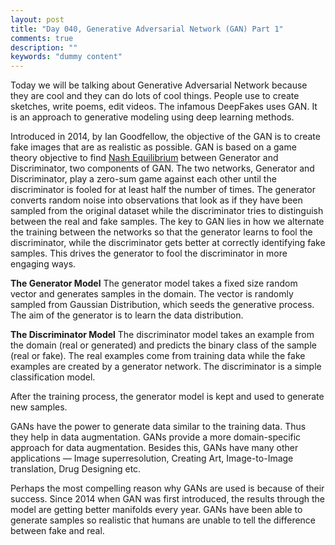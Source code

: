 ```yaml
---
layout: post
title: "Day 040, Generative Adversarial Network (GAN) Part 1"
comments: true
description: ""
keywords: "dummy content"
---
```


Today we will be talking about Generative Adversarial Network because they are cool and they can do lots of cool things. People use to create sketches, write poems, edit videos. The infamous DeepFakes uses GAN. It is an approach to generative modeling using deep learning methods. 

Introduced in 2014, by Ian Goodfellow, the objective of the GAN is to create fake images that are as realistic as possible. GAN is based on a game theory objective to find [Nash Equilibrium](https://en.wikipedia.org/wiki/Nash_equilibrium) between Generator and Discriminator, two components of GAN. The two networks, Generator and Discriminator, play a zero-sum game against each other until the discriminator is fooled for at least half the number of times. The generator converts random noise into observations that look as if they have been sampled from the original dataset while the discriminator tries to distinguish between the real and fake samples. The key to GAN lies in how we alternate the training between the networks so that the generator learns to fool the discriminator, while the discriminator gets better at correctly identifying fake samples. This drives the generator to fool the discriminator in more engaging ways. 

**The Generator Model**
The generator model takes a fixed size random vector and generates samples in the domain. The vector is randomly sampled from Gaussian Distribution, which seeds the generative process. The aim of the generator is to learn the data distribution.   

**The Discriminator Model**
The discriminator model takes an example from the domain (real or generated) and predicts the binary class of the sample (real or fake). The real examples come from training data while the fake examples are created by a generator network. The discriminator is a simple classification model. 

After the training process, the generator model is kept and used to generate new samples. 

GANs have the power to generate data similar to the training data. Thus they help in data augmentation. GANs provide a more domain-specific approach for data augmentation. Besides this, GANs have many other applications — Image superresolution, Creating Art, Image-to-Image translation, Drug Designing etc. 

Perhaps the most compelling reason why GANs are used is because of their success. Since 2014 when GAN was first introduced, the results through the model are getting better manifolds every year. GANs have been able to generate samples so realistic that humans are unable to tell the difference between fake and real.
